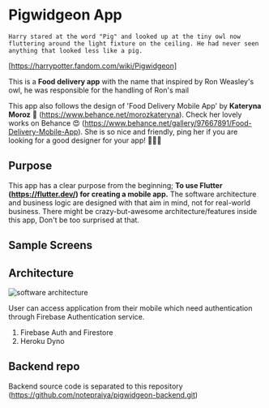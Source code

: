 # Pigwidgeon App

`Harry stared at the word "Pig" and looked up at the tiny owl now fluttering around the light fixture on the ceiling. He had never seen anything that looked less like a pig.`

[https://harrypotter.fandom.com/wiki/Pigwidgeon]

This is a **Food delivery app** with the name that inspired by Ron Weasley's owl, he was responsible for the handling of Ron's mail


This app also follows the design of 'Food Delivery Mobile App' by **Kateryna Moroz** 💋 (https://www.behance.net/morozkateryna). Check her lovely works on Behance 😍 (https://www.behance.net/gallery/97667891/Food-Delivery-Mobile-App). She is so nice and friendly, ping her if you are looking for a good designer for your app! 💯👍🏻


## Purpose

This app has a clear purpose from the beginning; **To use Flutter (https://flutter.dev/) for creating a mobile app.** The software architecture and business logic are designed with that aim in mind, not for real-world business. There might be crazy-but-awesome architecture/features inside this app, Don't be too surprised at that.

## Sample Screens



## Architecture

<!-- <div style="text-align:center"><img src="https://raw.githubusercontent.com/notepraiya/pigwidgeon/master/docs/pigwidgeon.png" width="80%" /></div>-->

![software architecture](https://raw.githubusercontent.com/notepraiya/pigwidgeon/master/docs/pigwidgeon.png)

User can access application from their mobile which need authentication through Firebase Authentication service.

1. Firebase Auth and Firestore
2. Heroku Dyno

## Backend repo

Backend source code is separated to this repository (https://github.com/notepraiya/pigwidgeon-backend.git)


